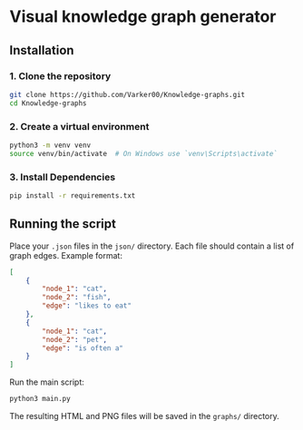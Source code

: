 # Visual knowledge graph generator
## Installation
### 1. Clone the repository
```bash
git clone https://github.com/Varker00/Knowledge-graphs.git
cd Knowledge-graphs
```

### 2. Create a virtual environment
```bash
python3 -m venv venv
source venv/bin/activate  # On Windows use `venv\Scripts\activate`
```

### 3. Install Dependencies
```bash
pip install -r requirements.txt
```


## Running the script

Place your `.json` files in the `json/` directory. Each file should contain a list of graph edges. Example format:

```json
[
    {
        "node_1": "cat", 
        "node_2": "fish",
        "edge": "likes to eat"
    },
    {
        "node_1": "cat",
        "node_2": "pet",
        "edge": "is often a"
    }
]
```

Run the main script:

```bash
python3 main.py
```

The resulting HTML and PNG files will be saved in the `graphs/` directory.